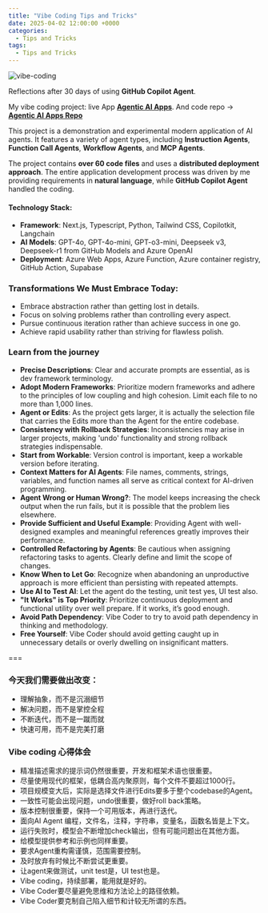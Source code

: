 ```yaml
---
title: "Vibe Coding Tips and Tricks"
date: 2025-04-02 12:00:00 +0000
categories: 
  - Tips and Tricks
tags: 
  - Tips and Tricks
---
```


![vibe-coding](/images/vibe-coding.png)

Reflections after 30 days of using **GitHub Copilot Agent**.

My vibe coding project: live App **[Agentic AI Apps](https://haxu.dev/)**. And code repo -> **[Agentic AI Apps Repo](https://github.com/xuhaodev/agentic-ai-app)**

This project is a demonstration and experimental modern application of AI agents. It features a variety of agent types, including **Instruction Agents**, **Function Call Agents**, **Workflow Agents**, and **MCP Agents**.

The project contains **over 60 code files** and uses a **distributed deployment approach**. The entire application development process was driven by me providing requirements in **natural language**, while **GitHub Copilot Agent** handled the coding.


#### **Technology Stack**:

- **Framework**: Next.js, Typescript, Python, Tailwind CSS, Copilotkit, Langchain
- **AI Models**: GPT-4o, GPT-4o-mini, GPT-o3-mini, Deepseek v3, Deepseek-r1 from GitHub Models and Azure OpenAI
- **Deployment**: Azure Web Apps, Azure Function, Azure container registry, GitHub Action, Supabase

### Transformations We Must Embrace Today:

- Embrace abstraction rather than getting lost in details.
- Focus on solving problems rather than controlling every aspect.
- Pursue continuous iteration rather than achieve success in one go.
- Achieve rapid usability rather than striving for flawless polish.

### Learn from the journey

- **Precise Descriptions**: Clear and accurate prompts are essential, as is dev framework terminology.
- **Adopt Modern Frameworks**: Prioritize modern frameworks and adhere to the principles of low coupling and high cohesion. Limit each file to no more than 1,000 lines.
- **Agent or Edits**: As the project gets larger, it is actually the selection file that carries the Edits more than the Agent for the entire codebase.
- **Consistency with Rollback Strategies**: Inconsistencies may arise in larger projects, making 'undo' functionality and strong rollback strategies indispensable.
- **Start from Workable**: Version control is important, keep a workable version before iterating.
- **Context Matters for AI Agents**: File names, comments, strings, variables, and function names all serve as critical context for AI-driven programming.
- **Agent Wrong or Human Wrong?**: The model keeps increasing the check output when the run fails, but it is possible that the problem lies elsewhere.
- **Provide Sufficient and Useful Example**: Providing Agent with well-designed examples and meaningful references greatly improves their performance.
- **Controlled Refactoring by Agents**: Be cautious when assigning refactoring tasks to agents. Clearly define and limit the scope of changes.
- **Know When to Let Go**: Recognize when abandoning an unproductive approach is more efficient than persisting with repeated attempts.
- **Use AI to Test AI**: Let the agent do the testing, unit test yes, UI test also.
- **"It Works" is Top Priority**: Prioritize continuous deployment and functional utility over well prepare. If it works, it’s good enough.
- **Avoid Path Dependency**: Vibe Coder to try to avoid path dependency in thinking and methodology.
- **Free Yourself**: Vibe Coder should avoid getting caught up in unnecessary details or overly dwelling on insignificant matters.

===

### 今天我们需要做出改变：

- 理解抽象，而不是沉溺细节
- 解决问题，而不是掌控全程
- 不断迭代，而不是一蹴而就
- 快速可用，而不是完美打磨

### Vibe coding 心得体会

- 精准描述需求的提示词仍然很重要，开发和框架术语也很重要。
- 尽量使用现代的框架，低耦合高内聚原则，每个文件不要超过1000行。
- 项目规模变大后，实际是选择文件进行Edits要多于整个codebase的Agent。
- 一致性可能会出现问题，undo很重要，做好roll back策略。
- 版本控制很重要，保持一个可用版本，再进行迭代。
- 面向AI Agent 编程，文件名，注释，字符串，变量名，函数名皆是上下文。
- 运行失败时，模型会不断增加check输出，但有可能问题出在其他方面。
- 给模型提供参考和示例也同样重要。
- 要求Agent重构需谨慎，范围需要控制。
- 及时放弃有时候比不断尝试更重要。
- 让agent来做测试，unit test是，UI test也是。
- Vibe coding，持续部署，能用就是好的。
- Vibe Coder要尽量避免思维和方法论上的路径依赖。
- Vibe Coder要克制自己陷入细节和计较无所谓的东西。
